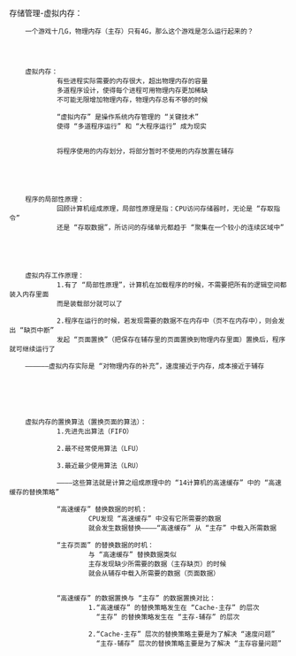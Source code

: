 存储管理-虚拟内存：


		一个游戏十几G，物理内存（主存）只有4G，那么这个游戏是怎么运行起来的？




		虚拟内存：
				有些进程实际需要的内存很大，超出物理内存的容量
				多道程序设计，使得每个进程可用物理内存更加稀缺
				不可能无限增加物理内存，物理内存总有不够的时候

				“虚拟内存” 是操作系统内存管理的 “关键技术”
				使得 “多道程序运行” 和 “大程序运行” 成为现实


				将程序使用的内存划分，将部分暂时不使用的内存放置在辅存





		程序的局部性原理：
				回顾计算机组成原理，局部性原理是指：CPU访问存储器时，无论是 “存取指令” 
				还是 “存取数据”，所访问的存储单元都趋于 “聚集在一个较小的连续区域中”





		虚拟内存工作原理：
				1.有了 “局部性原理”，计算机在加载程序的时候，不需要把所有的逻辑空间都装入内存里面
				而是装载部分就可以了

				2.程序在运行的时候，若发现需要的数据不在内存中（页不在内存中），则会发出 “缺页中断”
				发起 “页面置换”（把保存在辅存里的页面置换到物理内存里面）置换后，程序就可继续运行了

		——————虚拟内存实际是 “对物理内存的补充”，速度接近于内存，成本接近于辅存






		虚拟内存的置换算法（置换页面的算法）：
				1.先进先出算法（FIFO）

				2.最不经常使用算法（LFU）

				3.最近最少使用算法（LRU）

				————这些算法就是计算之组成原理中的 “14计算机的高速缓存” 中的 “高速缓存的替换策略”

				“高速缓存” 替换数据的时机：
						CPU发现 “高速缓存” 中没有它所需要的数据
						就会发生数据替换————“高速缓存” 从 “主存” 中载入所需数据

				“主存页面” 的替换数据的时机：
						与 “高速缓存” 替换数据类似
						主存发现缺少所需要的数据（主存缺页）的时候
						就会从辅存中载入所需要的数据（页面数据）


				“高速缓存” 的数据置换与 “主存” 的数据置换对比：
						1.“高速缓存” 的替换策略发生在 “Cache-主存” 的层次
						  “主存” 的替换策略发生在 “主存-辅存” 的层次

						2.“Cache-主存” 层次的替换策略主要是为了解决 “速度问题”
						  “主存-辅存” 层次的替换策略主要是为了解决 “主存容量问题”
